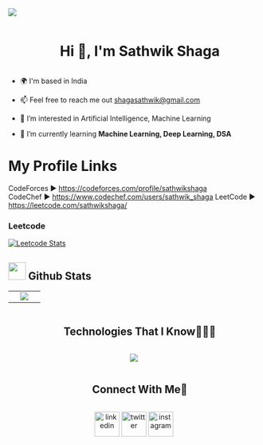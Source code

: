 <!--horizontal divider(gradiant)-->
<img src="https://user-images.githubusercontent.com/73097560/115834477-dbab4500-a447-11eb-908a-139a6edaec5c.gif">

<!--h1 without bottom border-->
<div id="user-content-toc">
  <ul align="center">
    <summary><h1 style="display: inline-block">Hi 👋, I'm Sathwik Shaga</h1></summary>
  </ul>
</div>

<!--h2 without bottom border-->
<!--<div id="user-content-toc">
  <ul align="center">
    <summary><h2 style="display: inline-block">Confusion is part of Programming</h2></summary>
  </ul>
</div> -->


<!--Intro start-->

<!-- - 🌱 I’m currently learning **to put together multiple Hyper Beast Stack for Scalable Applications.** -->

<!-- - ☁️ I've keen interest in cloud computing. So,I'm learning **AWS** -->

<!-- - 💬 Ask me about **AWS, react, react-native, nodejs, mongoDB** -->

- 🌍 I'm based in India

- 📫 Feel free to reach me out [shagasathwik@gmail.com](mailto:shagasathwik@gmail.com)

- 👀 I’m interested in Artificial Intelligence, Machine Learning

- 🌱 I’m currently learning **Machine Learning, Deep Learning, DSA**

<!-- - 💞️ I’m looking to collaborate on ...-->

<!-- - 📫 How to reach me ... -->
# My Profile Links      
CodeForces ► https://codeforces.com/profile/sathwikshaga   
CodeChef ► https://www.codechef.com/users/sathwik_shaga
LeetCode ► https://leetcode.com/sathwikshaga/
<!--Intro end-->

### Leetcode
[![Leetcode Stats](https://leetcard.jacoblin.cool/sathwikshaga?hide=ranking)](https://leetcode.com/sathwikshaga)

[def]: Badges

## <img src="https://media.giphy.com/media/iY8CRBdQXODJSCERIr/giphy.gif" width="35"><b> Github Stats </b>

<!--- stats & Trophy (start) -->
<p align="center">
  <!--- stats (start) -->
<table align="center">
<tr border="none">

<td width="50%" align="center">

  <img  align="center"  src="https://github-readme-stats.anuraghazra1.vercel.app/api/top-langs/?username=Sathwikshaga&theme=dark&hide_border=false&no-bg=true&no-frame=true&langs_count=10"/>
  
  </td>
</tr>
</table>
<!--- stats (end) -->

</p>        
<!--- stats (end) -->


<!--h1 without bottom border-->
<div id="user-content-toc">
  <ul align="center">
    <summary><h2 style="display: inline-block">Technologies That I Know👨🏻‍💻</h2></summary>
  </ul>
</div>
<!--tech stack icons-->
<p align="center">
  <a href="https://skillicons.dev">
    <img src="https://skillicons.dev/icons?i=c,cpp,py,md,html,css,js,vscode,bash&perline=14" />
<!-- ,git,github,linux,nodejs,express,mongodb,react,tailwind -->
<!--     git,aws,bootstrap,c,cpp,css,discord,docker,dynamodb,express,figma,firebase,github,html,idea,java,js,kotlin,linux,md,materialui,mongodb,mysql,nextjs,nodejs,postman,py,react,redux,tailwind,ts,vscode -->
  </a>
</p>


 <!-- Connect with me -->
<!--h2 without bottom border-->
<div id="user-content-toc">
  <ul align="center">
    <summary><h2 style="display: inline-block">Connect With Me🤝</h2></summary>
  </ul>
</div>

<!--icons and links-->
<p align="center">
  <a href="https://www.linkedin.com/in/shaga-sathwik/" target="blank"><img align="center" src="https://user-images.githubusercontent.com/88904952/234979284-68c11d7f-1acc-4f0c-ac78-044e1037d7b0.png" alt="linkedin" height="50" width="50" /></a>
  <a href="https://twitter.com/SathwikShaga" target="blank"><img align="center" src="https://user-images.githubusercontent.com/88904952/234980676-61bfb021-ecc8-48f7-88e6-34c1b06c4a58.png" alt="twitter" height="50" width="50" /></a> 
  <a href="https://www.instagram.com/sathwik_shaga/" target="blank"><img align="center" src="https://user-images.githubusercontent.com/88904952/234981169-2dd1e58f-4b7e-468c-8213-034ba62156c3.png" alt="instagram" height="50" width="50" /></a>
<!--   <a href="https://1010nishant.hashnode.dev/" target="blank"><img align="center" src="https://user-images.githubusercontent.com/88904952/234982196-562aea17-5532-4550-8c08-1c7cb994a541.png" alt="hashnode" height="50" width="50" /></a> -->
<!--   <a href="https://discord.gg/shagasathwik" target="blank"><img align="center" src="https://user-images.githubusercontent.com/88904952/234982627-019fd336-6248-453c-9b05-97c13fd1d207.png" alt="discord" height="50" width="50" /></a> -->
  
</p>

<!-- profile visit count

<div align="center">
  
[![](https://visitcount.itsvg.in/api?id=1010nishant&icon=3&color=6)](https://visitcount.itsvg.in)
  
</div>-->

<!--horizontal divider(gradiant)-->

<!-- <img src="https://user-images.githubusercontent.com/73097560/115834477-dbab4500-a447-11eb-908a-139a6edaec5c.gif">

----------------------------------------------------------------------
Credit: [1010nishant](https://github.com/1010nishant)

Last Edited on: 31/12/2023

-->

<!---
Sathwikshaga/Sathwikshaga is a ✨ special ✨ repository because its `README.md` (this file) appears on your GitHub profile.
You can click the Preview link to take a look at your changes.
---
